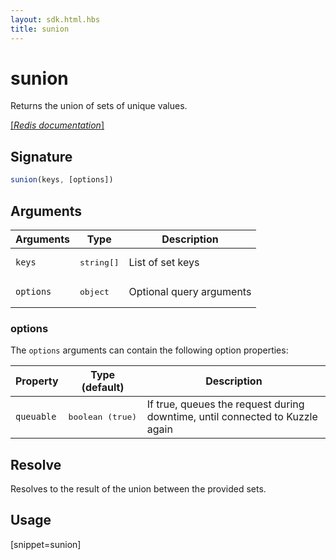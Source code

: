 ```yaml
---
layout: sdk.html.hbs
title: sunion
---
```


# sunion

Returns the union of sets of unique values.

[[_Redis documentation_]](https://redis.io/commands/sunion)

## Signature

```js
sunion(keys, [options])
```

## Arguments

| Arguments    | Type    | Description |
|--------------|---------|-------------|
| `keys` | <pre>string[]</pre> | List of set keys |
| ``options`` | <pre>object</pre> | Optional query arguments |

### options

The `options` arguments can contain the following option properties:

| Property   | Type (default)   | Description                       |
| ---------- | ------- | --------------------------------- |
| `queuable` | <pre>boolean (true)</pre> | If true, queues the request during downtime, until connected to Kuzzle again |

## Resolve

Resolves to the result of the union between the provided sets.

## Usage

[snippet=sunion]
